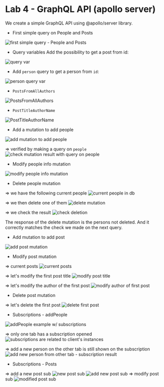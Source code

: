 # Lab 4 - GraphQL API (apollo server)

We create a simple GraphQL API using @apollo/server library.

- First simple query on People and Posts

![first simple query - People and Posts](image.png)

- Query variables
Add the possibility to get a post from id:

![query var](image-1.png)

- Add `person` query to get a person from `id`:

![person query var](image-2.png)

- `PostsFromAllAuthors`

![PostsFromAllAuthors](image-3.png)

- `PostTitleAuthorName`

![PostTitleAuthorName](image-4.png)

- Add a mutation to add people

![add mutation to add people](image-5.png)

=> verified by making a query on `people`
![check mutation result with query on people](image-6.png)

- Modify people info mutation

![modify people info mutation](image-7.png)

- Delete people mutation

=> we have the following current people
![current people in db](image-8.png)

=> we then delete one of them
![delete mutation](image-9.png)

=> we check the result
![check deletion](image-10.png)

The response of the delete mutation is the persons not deleted. And it correctly matches the check we made on the next query.

- Add mutation to add post

![add post mutation](image-11.png)

- Modify post mutation

=> current posts
![current posts](image-12.png)

=> let's modify the first post title
![modify post title](image-13.png)

=> let's modify the author of the first post
![modify author of first post](image-14.png)

- Delete post mutation

=> let's delete the first post
![delete first post](image-15.png)

- Subscriptions - addPeople

![addPeople example w/ subscriptions](image-16.png)

=> only one tab has a subscription opened
![subscriptions are related to client's instances](image-17.png)

=> add a new person on the other tab is still shown on the subscription
![add new person from other tab - subscription result](image-18.png)

- Subscriptions - Posts

=> add a new post sub
![new post sub](image-20.png)
![add new post sub](image-19.png)
=> modify post sub
![modified post sub](image-21.png)
